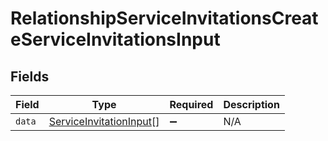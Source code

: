 # RelationshipServiceInvitationsCreateServiceInvitationsInput


## Fields

| Field                                                                     | Type                                                                      | Required                                                                  | Description                                                               |
| ------------------------------------------------------------------------- | ------------------------------------------------------------------------- | ------------------------------------------------------------------------- | ------------------------------------------------------------------------- |
| `data`                                                                    | [ServiceInvitationInput](../../models/shared/serviceinvitationinput.md)[] | :heavy_minus_sign:                                                        | N/A                                                                       |